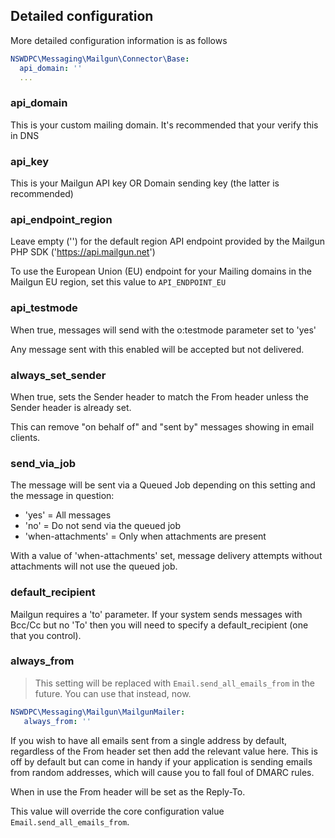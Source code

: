 ## Detailed configuration

More detailed configuration information is as follows

```yml
NSWDPC\Messaging\Mailgun\Connector\Base:
  api_domain: ''
  ...
```

### api_domain

This is your custom mailing domain. It's recommended that your verify this in DNS

### api_key

This is your Mailgun API key OR Domain sending key (the latter is recommended)

### api_endpoint_region

Leave empty ('') for the default region API endpoint provided by the Mailgun PHP SDK ('https://api.mailgun.net')

To use the European Union (EU) endpoint for your Mailing domains in the Mailgun EU region, set this value to `API_ENDPOINT_EU`

### api_testmode

When true, messages will send with the o:testmode parameter set to 'yes'

Any message sent with this enabled will be accepted but not delivered.

### always_set_sender

When true, sets the Sender header to match the From header unless the Sender header is already set.

This can remove "on behalf of" and "sent by" messages showing in email clients.

### send_via_job

The message will be sent via a Queued Job depending on this setting and the message in question:

+ 'yes' = All messages
+ 'no' = Do not send via the queued job
+ 'when-attachments' = Only when attachments are present

With a value of 'when-attachments' set, message delivery attempts without attachments will not use the queued job.

### default_recipient

Mailgun requires a 'to' parameter. If your system sends messages with Bcc/Cc but no 'To' then you will need to specify a default_recipient (one that you control).

### always_from

> This setting will be replaced with `Email.send_all_emails_from` in the future. You can use that instead, now.

```yml
NSWDPC\Messaging\Mailgun\MailgunMailer:
   always_from: ''
```

If you wish to have all emails sent from a single address by default, regardless of the From header set then add the relevant value here.
This is off by default but can come in handy if your application is sending emails from random addresses, which will cause you to fall foul of DMARC rules.

When in use the From header will be set as the Reply-To.

This value will override the core configuration value `Email.send_all_emails_from`.

